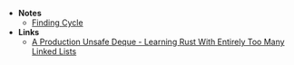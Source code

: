 - **Notes**
	- [Finding Cycle](Linked%20List/Finding%20Cycle.md)
- **Links**
	- [A Production Unsafe Deque - Learning Rust With Entirely Too Many Linked Lists](https://rust-unofficial.github.io/too-many-lists/sixth.html)